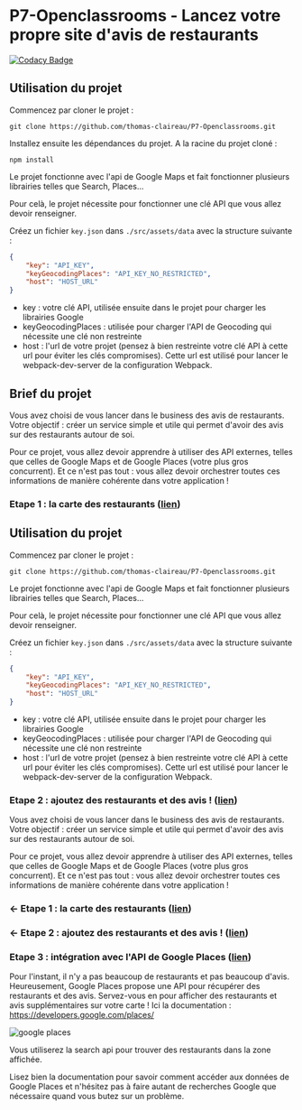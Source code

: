 # P7-Openclassrooms - Lancez votre propre site d'avis de restaurants

[![Codacy Badge](https://api.codacy.com/project/badge/Grade/3e8b57f9f2184b3285987b2de9c4b31c)](https://www.codacy.com/manual/thomas-claireau/P7-Openclassrooms?utm_source=github.com&utm_medium=referral&utm_content=thomas-claireau/P7-Openclassrooms&utm_campaign=Badge_Grade)

## Utilisation du projet

Commencez par cloner le projet :

```text
git clone https://github.com/thomas-claireau/P7-Openclassrooms.git
```

Installez ensuite les dépendances du projet. A la racine du projet cloné :

```text
npm install
```

Le projet fonctionne avec l'api de Google Maps et fait fonctionner plusieurs librairies telles que Search, Places...

Pour celà, le projet nécessite pour fonctionner une clé API que vous allez devoir renseigner.

Créez un fichier `key.json` dans `./src/assets/data` avec la structure suivante :

```json
{
	"key": "API_KEY",
	"keyGeocodingPlaces": "API_KEY_NO_RESTRICTED",
	"host": "HOST_URL"
}
```

-   key : votre clé API, utilisée ensuite dans le projet pour charger les librairies Google
-   keyGeocodingPlaces : utilisée pour charger l'API de Geocoding qui nécessite une clé non restreinte
-   host : l'url de votre projet (pensez à bien restreinte votre clé API à cette url pour éviter les clés compromises). Cette url est utilisé pour lancer le webpack-dev-server de la configuration Webpack.

## Brief du projet

Vous avez choisi de vous lancer dans le business des avis de restaurants. Votre objectif : créer un service simple et utile qui permet d'avoir des avis sur des restaurants autour de soi.

Pour ce projet, vous allez devoir apprendre à utiliser des API externes, telles que celles de Google Maps et de Google Places (votre plus gros concurrent). Et ce n'est pas tout : vous allez devoir orchestrer toutes ces informations de manière cohérente dans votre application !

### Etape 1 : la carte des restaurants ([lien](https://github.com/thomas-claireau/P7-Openclassrooms/tree/etape-1))

## Utilisation du projet

Commencez par cloner le projet :

```text
git clone https://github.com/thomas-claireau/P7-Openclassrooms.git
```

Le projet fonctionne avec l'api de Google Maps et fait fonctionner plusieurs librairies telles que Search, Places...

Pour celà, le projet nécessite pour fonctionner une clé API que vous allez devoir renseigner.

Créez un fichier `key.json` dans `./src/assets/data` avec la structure suivante :

```json
{
	"key": "API_KEY",
	"keyGeocodingPlaces": "API_KEY_NO_RESTRICTED",
	"host": "HOST_URL"
}
```

-   key : votre clé API, utilisée ensuite dans le projet pour charger les librairies Google
-   keyGeocodingPlaces : utilisée pour charger l'API de Geocoding qui nécessite une clé non restreinte
-   host : l'url de votre projet (pensez à bien restreinte votre clé API à cette url pour éviter les clés compromises). Cette url est utilisé pour lancer le webpack-dev-server de la configuration Webpack.

### Etape 2 : ajoutez des restaurants et des avis ! ([lien](https://github.com/thomas-claireau/P7-Openclassrooms/tree/etape-2))

Vous avez choisi de vous lancer dans le business des avis de restaurants. Votre objectif : créer un service simple et utile qui permet d'avoir des avis sur des restaurants autour de soi.

Pour ce projet, vous allez devoir apprendre à utiliser des API externes, telles que celles de Google Maps et de Google Places (votre plus gros concurrent). Et ce n'est pas tout : vous allez devoir orchestrer toutes ces informations de manière cohérente dans votre application !

### <- Etape 1 : la carte des restaurants ([lien](https://github.com/thomas-claireau/P7-Openclassrooms/tree/etape-1))

### <- Etape 2 : ajoutez des restaurants et des avis ! ([lien](https://github.com/thomas-claireau/P7-Openclassrooms/tree/etape-2))

### Etape 3 : intégration avec l'API de Google Places ([lien](https://github.com/thomas-claireau/P7-Openclassrooms/tree/etape-3))

Pour l'instant, il n'y a pas beaucoup de restaurants et pas beaucoup d'avis. Heureusement, Google Places propose une API pour récupérer des restaurants et des avis. Servez-vous en pour afficher des restaurants et avis supplémentaires sur votre carte ! Ici la documentation : https://developers.google.com/places/

![google places](https://user.oc-static.com/upload/2017/09/11/15051445963709_Screen%20Shot%202017-09-11%20at%205.34.49%20PM.png)

Vous utiliserez la search api pour trouver des restaurants dans la zone affichée.

Lisez bien la documentation pour savoir comment accéder aux données de Google Places et n'hésitez pas à faire autant de recherches Google que nécessaire quand vous butez sur un problème.
